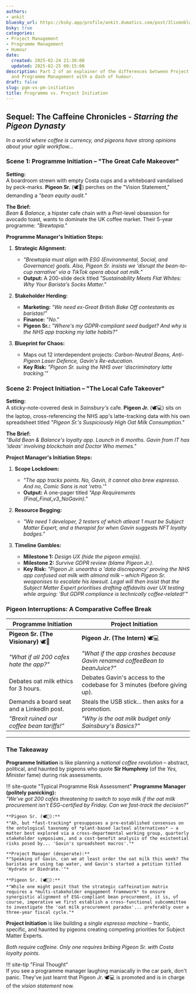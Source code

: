```yaml
---
authors:
- ankit
bluesky_url: https://bsky.app/profile/ankit.dumatics.com/post/3lixmnblq7m2o
bsky: true
categories:
- Project Management
- Programme Management
- Humour
date:
  created: 2025-02-24 21:30:00
  updated: 2025-02-25 00:15:00
description: Part 2 of an explainer of the differences between Project Management
  and Programme Management with a dash of humour.
draft: false
slug: pgm-vs-pm-initiation
title: Programme vs. Project Initiation
---
```


## Sequel: The Caffeine Chronicles - *Starring the Pigeon Dynasty*  

*In a world where coffee is currency, and pigeons have strong opinions about your agile workflow...*  
<!-- more -->
### Scene 1: Programme Initiation – "The Great Cafe Makeover"  

**Setting:**  
A boardroom strewn with empty Costa cups and a whiteboard vandalised by peck-marks. **Pigeon Sr.** (🕊️👔) perches on the "Vision Statement," demanding a *"bean equity audit."*  

**The Brief:**  
*Bean & Balance*, a hipster cafe chain with a *Pret*-level obsession for avocado toast, wants to dominate the UK coffee market. Their 5-year programme: *"Brewtopia."*  

**Programme Manager's Initiation Steps:**  

1. **Strategic Alignment:**
   
    - *"Brewtopia must align with ESG (Environmental, Social, and Governance) goals. Also, Pigeon Sr. insists we 'disrupt the bean-to-cup narrative' via a TikTok opera about oat milk."*  
    - **Output:** A 200-slide deck titled *"Sustainability Meets Flat Whites: Why Your Barista's Socks Matter."*  

2. **Stakeholder Herding:**  

    - **Marketing:** *"We need *ex-Great British Bake Off contestants* as baristas!"*  
    - **Finance:** *"No."*  
    - **Pigeon Sr.:** *"Where's my GDPR-compliant seed budget? And why is the *NHS app* tracking my latte habits?"*  

3. **Blueprint for Chaos:**  

    - Maps out 12 interdependent projects: *Carbon-Neutral Beans, Anti-Pigeon Laser Defence, Gavin's Re-education.*  
    - **Key Risk:** *"Pigeon Sr. suing the NHS over 'discriminatory latte tracking.'"*  


### Scene 2: Project Initiation – "The Local Cafe Takeover"  

**Setting:**  
A sticky-note-covered desk in *Sainsbury's* cafe. **Pigeon Jr.** (🕊️💻) sits on the laptop, cross-referencing the NHS app's latte-tracking data with his own spreadsheet titled *"Pigeon Sr.'s Suspiciously High Oat Milk Consumption."*  

**The Brief:**  
*"Build Bean & Balance's loyalty app. Launch in 6 months. Gavin from IT has 'ideas' involving blockchain and Doctor Who memes."*  

**Project Manager's Initiation Steps:**  

1. **Scope Lockdown:**  

    - *"The app tracks points. No, Gavin, it cannot *also* brew espresso. And no, *Comic Sans* is not 'retro.'"*  
    - **Output:** A one-pager titled *"App Requirements (Final_Final_v3_NoGavin)."*  

2. **Resource Begging:**  

    - *"We need 1 developer, 2 testers of which atleast 1 must be Subject Matter Expert, and a therapist for when Gavin suggests NFT loyalty badges."*  

3. **Timeline Gambles:**  

    - **Milestone 1:** *Design UX (hide the pigeon emojis).*  
    - **Milestone 2:** *Survive GDPR review (blame Pigeon Jr.).*  
    - **Key Risk:** *"Pigeon Jr. unearths a 'data discrepancy' proving the NHS app confused *oat milk* with *almond milk* – which Pigeon Sr. weaponises to escalate his lawsuit. Legal will then insist that the *Subject Matter Expert* prioritises drafting affidavits over UX testing while arguing: 'But GDPR compliance is *technically* coffee-related!'"*  


### **Pigeon Interruptions: A Comparative Coffee Break**  

| **Programme Initiation**  | **Project Initiation** |  
|---------------------------|------------------------|  
| **Pigeon Sr. (The Visionary)** 🕊️👔  | **Pigeon Jr. (The Intern)** 🕊️💻  |  
| *"What if all 200 cafes hate the app?"*  | *"What if the app crashes because Gavin renamed *coffeeBean* to *beanJuice*?"* |  
| Debates oat milk ethics for 3 hours.  | Debates Gavin's access to the codebase for 3 minutes (before giving up). |  
| Demands a board seat and a LinkedIn post.  | Steals the USB stick... then asks for a promotion. |  
| *"Brexit ruined our coffee bean tariffs!"* | *"Why is the *oat milk* budget only *Sainsbury's Basics*?"* |  

---

### **The Takeaway**

**Programme Initiation** is like planning a *national coffee revolution* – abstract, political, and haunted by pigeons who quote **Sir Humphrey** (of the *Yes, Minister* fame) during risk assessments.

!!! site-quote "Typical Programme Risk Assessment"
    **Programme Manager (politely panicking):**  
    *"We've got 200 cafés threatening to switch to *soya milk* if the oat milk procurement isn't ESG-certified by Friday. Can we fast-track the decision?"*  

    **Pigeon Sr. (🕊️👔):**  
    *"Ah, but *fast-tracking* presupposes a pre-established consensus on the ontological taxonomy of *plant-based lacteal alternatives* – a matter best explored via a cross-departmental working group, quarterly stakeholder symposiums, and a cost-benefit analysis of the existential risks posed by... 'Gavin's spreadsheet macros'."*

    **Project Manager (desperate):**    
    *"Speaking of Gavin, can we at least order the oat milk this week? The baristas are using tap water, and Gavin's started a petition titled 'Hydrate or Diedrate.'"*  

    **Pigeon Sr. (🕊️👔):**  
    *"While one might posit that the strategic caffeination matrix requires a *multi-stakeholder engagement framework* to ensure synergistic alignment of ESG-compliant bean procurement, it is, of course, imperative we first establish a cross-functional subcommittee to investigate the 'oat milk procurement paradox'... preferably over a three-year fiscal cycle."*


**Project Initiation** is like building a *single espresso machine* – frantic, specific, and haunted by pigeons creating competing priorities for Subject Matter Experts.  

*Both require caffeine. Only one requires bribing Pigeon Sr. with Costa loyalty points.*  

!!! site-tip "Final Thought"  
    If you see a programme manager laughing maniacally in the car park, don't panic. They've just learnt that Pigeon Jr. 🕊️💻 is promoted and is in charge of the *vision statement* now.